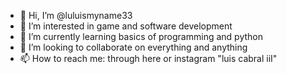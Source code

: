 - 👋 Hi, I’m @luluismyname33
- 👀 I’m interested in game and software development
- 🌱 I’m currently learning basics of programming and python
- 💞️ I’m looking to collaborate on everything and anything
- 📫 How to reach me: through here or instagram "luis cabral iiI"

<!---
luluismyname33/luluismyname33 is a ✨ special ✨ repository because its `README.md` (this file) appears on your GitHub profile.
You can click the Preview link to take a look at your changes.
--->
